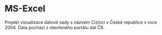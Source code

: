 # MS-Excel

Projekt vizualizace datové sady s názvem Cizinci v České republice v roce 2004. Data pochází z otevřeného portálu dat ČR.
